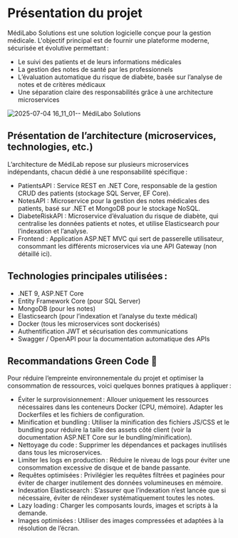 # Présentation du projet

MédiLabo Solutions est une solution logicielle conçue pour la gestion médicale. L'objectif principal est de fournir une plateforme moderne, sécurisée et évolutive permettant :

- Le suivi des patients et de leurs informations médicales
- La gestion des notes de santé par les professionnels
- L’évaluation automatique du risque de diabète, basée sur l’analyse de notes et de critères médicaux
- Une séparation claire des responsabilités grâce à une architecture microservices
  
![2025-07-04 16_11_01-- MédiLabo Solutions](https://github.com/user-attachments/assets/8d8b9f2a-d187-4ac0-a1a4-897ecdfbf4d8)

## Présentation de l’architecture (microservices, technologies, etc.)

L’architecture de MédiLab repose sur plusieurs microservices indépendants, chacun dédié à une responsabilité spécifique :

- PatientsAPI : Service REST en .NET Core, responsable de la gestion CRUD des patients (stockage SQL Server, EF Core).
- NotesAPI : Microservice pour la gestion des notes médicales des patients, basé sur .NET et MongoDB pour le stockage NoSQL.
- DiabeteRiskAPI : Microservice d’évaluation du risque de diabète, qui centralise les données patients et notes, et utilise Elasticsearch pour l’indexation et l’analyse.
- Frontend : Application ASP.NET MVC qui sert de passerelle utilisateur, consommant les différents microservices via une API Gateway (non détaillé ici).

## Technologies principales utilisées :

- .NET 9, ASP.NET Core
- Entity Framework Core (pour SQL Server)
- MongoDB (pour les notes)
- Elasticsearch (pour l’indexation et l’analyse du texte médical)
- Docker (tous les microservices sont dockerisés)
- Authentification JWT et sécurisation des communications
- Swagger / OpenAPI pour la documentation automatique des APIs

## Recommandations Green Code 🌱

Pour réduire l’empreinte environnementale du projet et optimiser la consommation de ressources, voici quelques bonnes pratiques à appliquer :

- Éviter le surprovisionnement : Allouer uniquement les ressources nécessaires dans les conteneurs Docker (CPU, mémoire). Adapter les Dockerfiles et les fichiers de configuration.
- Minification et bundling : Utiliser la minification des fichiers JS/CSS et le bundling pour réduire la taille des assets côté client (voir la documentation ASP.NET Core sur le bundling/minification).
- Nettoyage du code : Supprimer les dépendances et packages inutilisés dans tous les microservices.
- Limiter les logs en production : Réduire le niveau de logs pour éviter une consommation excessive de disque et de bande passante.
- Requêtes optimisées : Privilégier les requêtes filtrées et paginées pour éviter de charger inutilement des données volumineuses en mémoire.
- Indexation Elasticsearch : S’assurer que l’indexation n’est lancée que si nécessaire, éviter de réindexer systématiquement toutes les notes.
- Lazy loading : Charger les composants lourds, images et scripts à la demande.
- Images optimisées : Utiliser des images compressées et adaptées à la résolution de l’écran.
